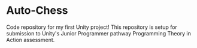 # Auto-Chess

Code repository for my first Unity project! This repository is setup for submission to Unity's Junior Programmer pathway Programming Theory in Action assessment.
